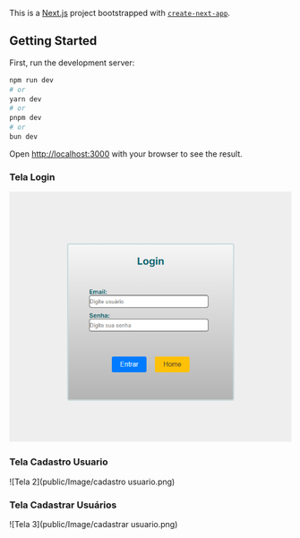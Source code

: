 This is a [Next.js](https://nextjs.org/) project bootstrapped with [`create-next-app`](https://github.com/vercel/next.js/tree/canary/packages/create-next-app).

## Getting Started

First, run the development server:

```bash
npm run dev
# or
yarn dev
# or
pnpm dev
# or
bun dev
```

Open [http://localhost:3000](http://localhost:3000) with your browser to see the result.


### Tela Login
![Tela 1](public/Image/login.png)

### Tela Cadastro Usuario
![Tela 2](public/Image/cadastro usuario.png)

### Tela Cadastrar Usuários
![Tela 3](public/Image/cadastrar usuario.png)

